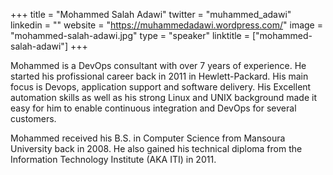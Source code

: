 +++
title = "Mohammed Salah Adawi"
twitter = "muhammed_adawi"
linkedin = ""
website = "https://muhammedadawi.wordpress.com/"
image = "mohammed-salah-adawi.jpg"
type = "speaker"
linktitle = ["mohammed-salah-adawi"]
+++

Mohammed is a DevOps consultant with over 7 years of experience. He started his profissional career back in 2011 in Hewlett-Packard. His main focus is Devops, application support and software delivery. His Excellent automation skills as well as his strong Linux and UNIX background made it easy for him to enable continuous integration and DevOps for several customers.

Mohammed received his B.S. in Computer Science from Mansoura University back in 2008. He also gained his technical diploma from the Information Technology Institute (AKA ITI) in 2011.
